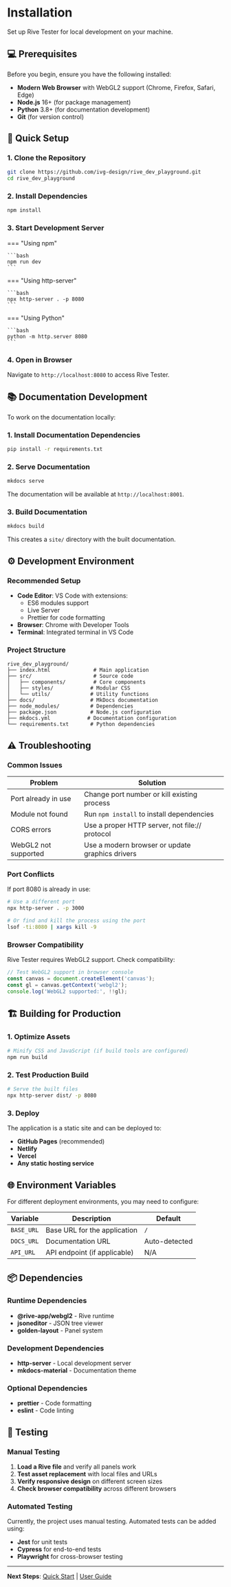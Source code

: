 # Installation

Set up Rive Tester for local development on your machine.

## :computer: Prerequisites

Before you begin, ensure you have the following installed:

- **Modern Web Browser** with WebGL2 support (Chrome, Firefox, Safari, Edge)
- **Node.js** 16+ (for package management)
- **Python** 3.8+ (for documentation development)
- **Git** (for version control)

## :rocket: Quick Setup

### 1. Clone the Repository

```bash
git clone https://github.com/ivg-design/rive_dev_playground.git
cd rive_dev_playground
```

### 2. Install Dependencies

```bash
npm install
```

### 3. Start Development Server

=== "Using npm"

    ```bash
    npm run dev
    ```

=== "Using http-server"

    ```bash
    npx http-server . -p 8080
    ```

=== "Using Python"

    ```bash
    python -m http.server 8080
    ```

### 4. Open in Browser

Navigate to `http://localhost:8080` to access Rive Tester.

## :books: Documentation Development

To work on the documentation locally:

### 1. Install Documentation Dependencies

```bash
pip install -r requirements.txt
```

### 2. Serve Documentation

```bash
mkdocs serve
```

The documentation will be available at `http://localhost:8001`.

### 3. Build Documentation

```bash
mkdocs build
```

This creates a `site/` directory with the built documentation.

## :gear: Development Environment

### Recommended Setup

- **Code Editor**: VS Code with extensions:
  - ES6 modules support
  - Live Server
  - Prettier for code formatting
- **Browser**: Chrome with Developer Tools
- **Terminal**: Integrated terminal in VS Code

### Project Structure

```
rive_dev_playground/
├── index.html              # Main application
├── src/                    # Source code
│   ├── components/         # Core components
│   ├── styles/            # Modular CSS
│   └── utils/             # Utility functions
├── docs/                  # MkDocs documentation
├── node_modules/          # Dependencies
├── package.json           # Node.js configuration
├── mkdocs.yml            # Documentation configuration
└── requirements.txt       # Python dependencies
```

## :warning: Troubleshooting

### Common Issues

| Problem | Solution |
|---------|----------|
| Port already in use | Change port number or kill existing process |
| Module not found | Run `npm install` to install dependencies |
| CORS errors | Use a proper HTTP server, not file:// protocol |
| WebGL2 not supported | Use a modern browser or update graphics drivers |

### Port Conflicts

If port 8080 is already in use:

```bash
# Use a different port
npx http-server . -p 3000

# Or find and kill the process using the port
lsof -ti:8080 | xargs kill -9
```

### Browser Compatibility

Rive Tester requires WebGL2 support. Check compatibility:

```javascript
// Test WebGL2 support in browser console
const canvas = document.createElement('canvas');
const gl = canvas.getContext('webgl2');
console.log('WebGL2 supported:', !!gl);
```

## :building_construction: Building for Production

### 1. Optimize Assets

```bash
# Minify CSS and JavaScript (if build tools are configured)
npm run build
```

### 2. Test Production Build

```bash
# Serve the built files
npx http-server dist/ -p 8080
```

### 3. Deploy

The application is a static site and can be deployed to:

- **GitHub Pages** (recommended)
- **Netlify**
- **Vercel**
- **Any static hosting service**

## :globe_with_meridians: Environment Variables

For different deployment environments, you may need to configure:

| Variable | Description | Default |
|----------|-------------|---------|
| `BASE_URL` | Base URL for the application | `/` |
| `DOCS_URL` | Documentation URL | Auto-detected |
| `API_URL` | API endpoint (if applicable) | N/A |

## :package: Dependencies

### Runtime Dependencies

- **@rive-app/webgl2** - Rive runtime
- **jsoneditor** - JSON tree viewer
- **golden-layout** - Panel system

### Development Dependencies

- **http-server** - Local development server
- **mkdocs-material** - Documentation theme

### Optional Dependencies

- **prettier** - Code formatting
- **eslint** - Code linting

## :test_tube: Testing

### Manual Testing

1. **Load a Rive file** and verify all panels work
2. **Test asset replacement** with local files and URLs
3. **Verify responsive design** on different screen sizes
4. **Check browser compatibility** across different browsers

### Automated Testing

Currently, the project uses manual testing. Automated tests can be added using:

- **Jest** for unit tests
- **Cypress** for end-to-end tests
- **Playwright** for cross-browser testing

---

**Next Steps**: [Quick Start](quick-start.md) | [User Guide](user-guide.md) 